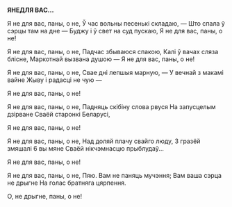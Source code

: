  
**ЯНЕДЛЯ ВАС...**

Я не для вас, паны, о не, Ў час вольны песенькі складаю, — Што спала ў сэрцы там на дне — Буджу і ў свет на суд пускаю, Я не для вас, паны, о не!

Я не для вас, паны, о не, Падчас збываюся спакою, Калі ў вачах сляза блісне, Маркотнай вызвана душою — Я не для вас, паны, о не!

Я не для вас, паны, о не, Свае дні лепшыя марную, — У вечнай з макамі вайне Жыву і радасці не чую  —

Я не для вас, паны, о не!

Я не для вас, паны, о не, Падняць скібіну слова рвуся На запусцелым дзірване Сваёй старонкі Беларусі,

Я не для вас, паны, о не!

Я не для вас, паны, о не, Над доляй плачу свайго люду, 3 гразёй змяшалі 6 вы мяне Сваёй нікчэмнасцю прыблудаў...

Я не для вас, паны, о не!

Я не для вас, паны, о не, Пяю. Вам не паняць мучэння; Вам ваша сэрца не дрыгне На голас братняга цярпення.

О, не дрыгне, паны, о не!
